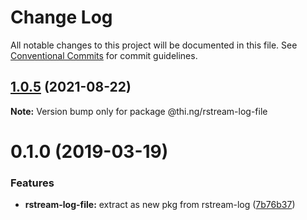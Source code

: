 #  Change Log 

All notable changes to this project will be documented in this file. See [Conventional Commits](https://conventionalcommits.org) for commit guidelines. 

##  [1.0.5](https://github.com/thi-ng/umbrella/compare/@thi.ng/rstream-log-file@1.0.4...@thi.ng/rstream-log-file@1.0.5) (2021-08-22) 

**Note:** Version bump only for package @thi.ng/rstream-log-file 

#  0.1.0 (2019-03-19) 

###  Features 

- **rstream-log-file:** extract as new pkg from rstream-log ([7b76b37](https://github.com/thi-ng/umbrella/commit/7b76b37)) 
